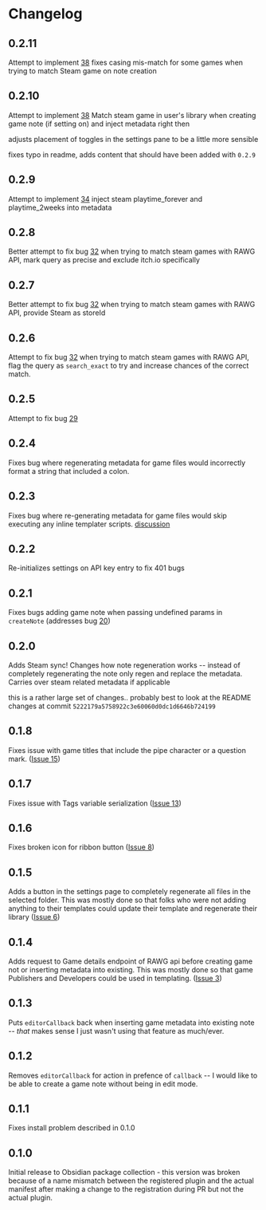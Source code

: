 # Changelog

## 0.2.11

Attempt to implement [38](https://github.com/CMorooney/obsidian-game-search-plugin/issues/38)
fixes casing mis-match for some games when trying to match
Steam game on note creation

## 0.2.10

Attempt to implement [38](https://github.com/CMorooney/obsidian-game-search-plugin/issues/38)
Match steam game in user's library when creating game note (if setting on)
and inject metadata right then

adjusts placement of toggles in the settings pane to be a little more sensible

fixes typo in readme, adds content that should have been added with `0.2.9`

## 0.2.9

Attempt to implement [34](https://github.com/CMorooney/obsidian-game-search-plugin/issues/34)
inject steam playtime_forever and playtime_2weeks into metadata

## 0.2.8

Better attempt to fix bug [32](https://github.com/CMorooney/obsidian-game-search-plugin/issues/32)
when trying to match steam games with RAWG API,
mark query as precise and exclude itch.io specifically

## 0.2.7

Better attempt to fix bug [32](https://github.com/CMorooney/obsidian-game-search-plugin/issues/32)
when trying to match steam games with RAWG API, provide Steam as storeId

## 0.2.6

Attempt to fix bug [32](https://github.com/CMorooney/obsidian-game-search-plugin/issues/32)
when trying to match steam games with RAWG API, flag the query as `search_exact`
to try and increase chances of the correct match.

## 0.2.5

Attempt to fix bug [29](https://github.com/CMorooney/obsidian-game-search-plugin/issues/29)

## 0.2.4

Fixes bug where regenerating metadata for game files would incorrectly format a string
that included a colon.

## 0.2.3

Fixes bug where re-generating metadata for game files would
skip executing any inline templater scripts.
[discussion](https://github.com/CMorooney/obsidian-game-search-plugin/discussions/24)

## 0.2.2

Re-initializes settings on API key entry to fix 401 bugs

## 0.2.1

Fixes bugs adding game note when passing undefined params in `createNote`
(addresses bug [20](https://github.com/CMorooney/obsidian-game-search-plugin/issues/20))

## 0.2.0

Adds Steam sync!
Changes how note regeneration works -- instead of completely regenerating the note
only regen and replace the metadata. Carries over steam related metadata if applicable

this is a rather large set of changes..
probably best to look at the README changes at commit `5222179a5758922c3e60060d0dc1d6646b724199`

## 0.1.8

Fixes issue with game titles that include
the pipe character or a question mark.
([Issue 15](https://github.com/CMorooney/obsidian-game-search-plugin/issues/15))

## 0.1.7

Fixes issue with Tags variable serialization
([Issue 13](https://github.com/CMorooney/obsidian-game-search-plugin/issues/13))

## 0.1.6

Fixes broken icon for ribbon button ([Issue 8](https://github.com/CMorooney/obsidian-game-search-plugin/issues/8))

## 0.1.5

Adds a button in the settings page to
completely regenerate all files in the selected folder.
This was mostly done so that folks who were not adding
anything to their templates could update their template and regenerate their library
([Issue 6](https://github.com/CMorooney/obsidian-game-search-plugin/issues/6))

## 0.1.4

Adds request to Game details endpoint of
RAWG api before creating game not or inserting
metadata into existing. This was mostly done so
that game Publishers and Developers could be
used in templating.
([Issue 3](https://github.com/CMorooney/obsidian-game-search-plugin/issues/3))

## 0.1.3

Puts `editorCallback` back when inserting
game metadata into existing note --
_that_ makes sense I just wasn't using
that feature as much/ever.

## 0.1.2

Removes `editorCallback` for action
in prefence of `callback` --
I would like to be able to create a game note
without being in edit mode.

## 0.1.1

Fixes install problem described in 0.1.0

## 0.1.0

Initial release to Obsidian package collection -
this version was broken because of a name mismatch
between the registered plugin and the actual manifest
after making a change to the registration during PR
but not the actual plugin.
